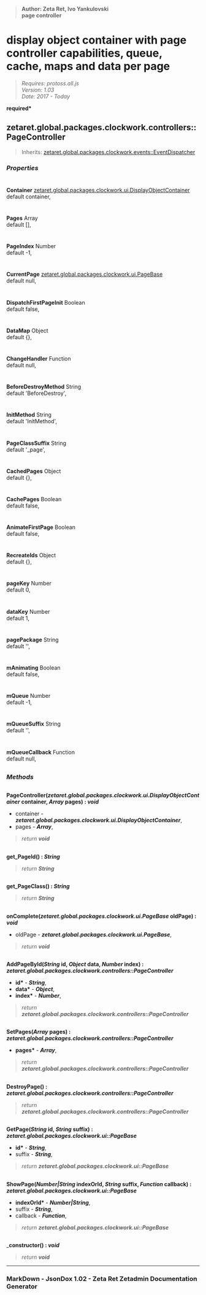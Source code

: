 > __Author: Zeta Ret, Ivo Yankulovski__  
> __page controller__  
# display object container with page controller capabilities, queue, cache, maps and data per page  
> *Requires: protoss.all.js*  
> *Version: 1.03*  
> *Date: 2017 - Today*  

__required*__

## zetaret.global.packages.clockwork.controllers::PageController  
> Inherits: [zetaret.global.packages.clockwork.events::EventDispatcher](../events/EventDispatcher.md)  

### *Properties*  

#  
__Container__ [zetaret.global.packages.clockwork.ui.DisplayObjectContainer](../ui/DisplayObjectContainer.md)  
default container,   

#  
__Pages__ Array  
default [],   

#  
__PageIndex__ Number  
default -1,   

#  
__CurrentPage__ [zetaret.global.packages.clockwork.ui.PageBase](../ui/PageBase.md)  
default null,   

#  
__DispatchFirstPageInit__ Boolean  
default false,   

#  
__DataMap__ Object  
default {},   

#  
__ChangeHandler__ Function  
default null,   

#  
__BeforeDestroyMethod__ String  
default 'BeforeDestroy',   

#  
__InitMethod__ String  
default 'InitMethod',   

#  
__PageClassSuffix__ String  
default '_page',   

#  
__CachedPages__ Object  
default {},   

#  
__CachePages__ Boolean  
default false,   

#  
__AnimateFirstPage__ Boolean  
default false,   

#  
__RecreateIds__ Object  
default {},   

#  
__pageKey__ Number  
default 0,   

#  
__dataKey__ Number  
default 1,   

#  
__pagePackage__ String  
default '',   

#  
__mAnimating__ Boolean  
default false,   

#  
__mQueue__ Number  
default -1,   

#  
__mQueueSuffix__ String  
default '',   

#  
__mQueueCallback__ Function  
default null,   


##  
### *Methods*  

##  
__PageController(*zetaret.global.packages.clockwork.ui.DisplayObjectContainer* container, *Array* pages) : *void*__  

- container - __*zetaret.global.packages.clockwork.ui.DisplayObjectContainer*__,   
- pages - __*Array*__,   
> *return __void__*  

##  
__get_PageId() : *String*__  

> *return __String__*  

##  
__get_PageClass() : *String*__  

> *return __String__*  

##  
__onComplete(*zetaret.global.packages.clockwork.ui.PageBase* oldPage) : *void*__  

- oldPage - __*zetaret.global.packages.clockwork.ui.PageBase*__,   
> *return __void__*  

##  
__AddPageById(*String* id, *Object* data, *Number* index) : *zetaret.global.packages.clockwork.controllers::PageController*__  

- __id*__ - __*String*__,   
- __data*__ - __*Object*__,   
- __index*__ - __*Number*__,   
> *return __zetaret.global.packages.clockwork.controllers::PageController__*  

##  
__SetPages(*Array* pages) : *zetaret.global.packages.clockwork.controllers::PageController*__  

- __pages*__ - __*Array*__,   
> *return __zetaret.global.packages.clockwork.controllers::PageController__*  

##  
__DestroyPage() : *zetaret.global.packages.clockwork.controllers::PageController*__  

> *return __zetaret.global.packages.clockwork.controllers::PageController__*  

##  
__GetPage(*String* id, *String* suffix) : *zetaret.global.packages.clockwork.ui::PageBase*__  

- __id*__ - __*String*__,   
- suffix - __*String*__,   
> *return __zetaret.global.packages.clockwork.ui::PageBase__*  

##  
__ShowPage(*Number|String* indexOrId, *String* suffix, *Function* callback) : *zetaret.global.packages.clockwork.ui::PageBase*__  

- __indexOrId*__ - __*Number|String*__,   
- suffix - __*String*__,   
- callback - __*Function*__,   
> *return __zetaret.global.packages.clockwork.ui::PageBase__*  

##  
___constructor() : *void*__  

> *return __void__*  

---  
### MarkDown - JsonDox 1.02 - Zeta Ret Zetadmin Documentation Generator